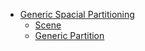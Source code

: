 * [Generic Spacial Partitioning](1/README.md)
  * [Scene](1/scene.md)
  * [Generic Partition](1/partition.md)